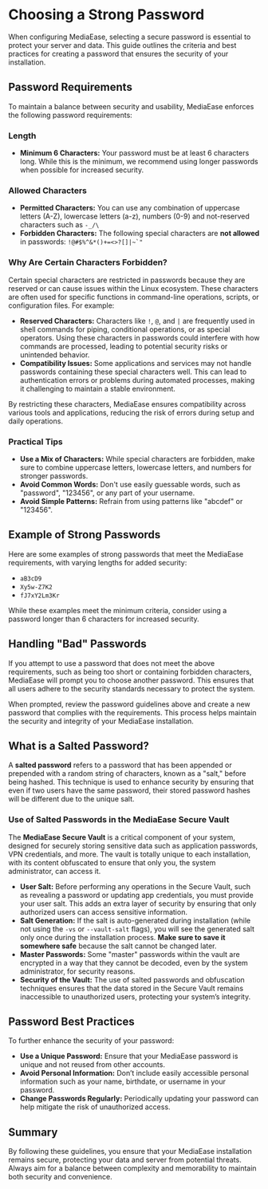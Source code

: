 # Choosing a Strong Password

When configuring MediaEase, selecting a secure password is essential to protect your server and data. This guide outlines the criteria and best practices for creating a password that ensures the security of your installation.

## Password Requirements

To maintain a balance between security and usability, MediaEase enforces the following password requirements:

### Length
- **Minimum 6 Characters:** Your password must be at least 6 characters long. While this is the minimum, we recommend using longer passwords when possible for increased security.

### Allowed Characters
- **Permitted Characters:** You can use any combination of uppercase letters (A-Z), lowercase letters (a-z), numbers (0-9) and not-reserved characters such as `-_/\`
- **Forbidden Characters:** The following special characters are **not allowed** in passwords: ```!@#$%^&*()+=<>?[]|~`"```

### Why Are Certain Characters Forbidden?

Certain special characters are restricted in passwords because they are reserved or can cause issues within the Linux ecosystem. These characters are often used for specific functions in command-line operations, scripts, or configuration files. For example:

- **Reserved Characters:** Characters like `!`, `@`, and `|` are frequently used in shell commands for piping, conditional operations, or as special operators. Using these characters in passwords could interfere with how commands are processed, leading to potential security risks or unintended behavior.
- **Compatibility Issues:** Some applications and services may not handle passwords containing these special characters well. This can lead to authentication errors or problems during automated processes, making it challenging to maintain a stable environment.

By restricting these characters, MediaEase ensures compatibility across various tools and applications, reducing the risk of errors during setup and daily operations.

### Practical Tips

- **Use a Mix of Characters:** While special characters are forbidden, make sure to combine uppercase letters, lowercase letters, and numbers for stronger passwords.
- **Avoid Common Words:** Don't use easily guessable words, such as "password", "123456", or any part of your username.
- **Avoid Simple Patterns:** Refrain from using patterns like "abcdef" or "123456".

## Example of Strong Passwords

Here are some examples of strong passwords that meet the MediaEase requirements, with varying lengths for added security:

- `aB3cD9`
- `Xy5w-Z7K2`
- `fJ7xY2Lm3Kr` 

While these examples meet the minimum criteria, consider using a password longer than 6 characters for increased security.

## Handling "Bad" Passwords

If you attempt to use a password that does not meet the above requirements, such as being too short or containing forbidden characters, MediaEase will prompt you to choose another password. This ensures that all users adhere to the security standards necessary to protect the system.

When prompted, review the password guidelines above and create a new password that complies with the requirements. This process helps maintain the security and integrity of your MediaEase installation.

## What is a Salted Password?

A **salted password** refers to a password that has been appended or prepended with a random string of characters, known as a "salt," before being hashed. This technique is used to enhance security by ensuring that even if two users have the same password, their stored password hashes will be different due to the unique salt.

### Use of Salted Passwords in the MediaEase Secure Vault

The **MediaEase Secure Vault** is a critical component of your system, designed for securely storing sensitive data such as application passwords, VPN credentials, and more. The vault is totally unique to each installation, with its content obfuscated to ensure that only you, the system administrator, can access it.

- **User Salt:** Before performing any operations in the Secure Vault, such as revealing a password or updating app credentials, you must provide your user salt. This adds an extra layer of security by ensuring that only authorized users can access sensitive information.
- **Salt Generation:** If the salt is auto-generated during installation (while not using the `-vs` or `--vault-salt` flags), you will see the generated salt only once during the installation process. **Make sure to save it somewhere safe** because the salt cannot be changed later.
- **Master Passwords:** Some "master" passwords within the vault are encrypted in a way that they cannot be decoded, even by the system administrator, for security reasons.
- **Security of the Vault:** The use of salted passwords and obfuscation techniques ensures that the data stored in the Secure Vault remains inaccessible to unauthorized users, protecting your system’s integrity.

## Password Best Practices

To further enhance the security of your password:

- **Use a Unique Password:** Ensure that your MediaEase password is unique and not reused from other accounts.
- **Avoid Personal Information:** Don’t include easily accessible personal information such as your name, birthdate, or username in your password.
- **Change Passwords Regularly:** Periodically updating your password can help mitigate the risk of unauthorized access.

## Summary

By following these guidelines, you ensure that your MediaEase installation remains secure, protecting your data and server from potential threats. Always aim for a balance between complexity and memorability to maintain both security and convenience.
